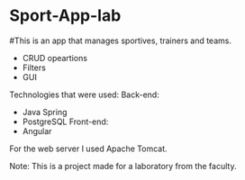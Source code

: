 # Sport-App-lab
#This is an app that manages sportives, trainers and teams.
- CRUD opeartions
- Filters
- GUI

Technologies that were used:
Back-end:
- Java Spring
- PostgreSQL
Front-end:
- Angular

For the web server I used Apache Tomcat.

Note: This is a project made for a laboratory from the faculty.
